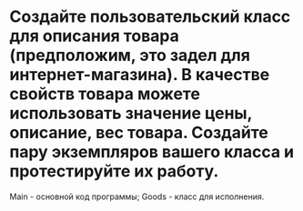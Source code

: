 # Создайте пользовательский класс для описания товара (предположим, это задел для интернет-магазина).  В  качестве  свойств  товара  можете  использовать значение  цены, описание,  вес  товара.  Создайте  пару  экземпляров  вашего  класса  и  протестируйте  их работу.

Main - основной код программы;
Goods - класс для исполнения.
